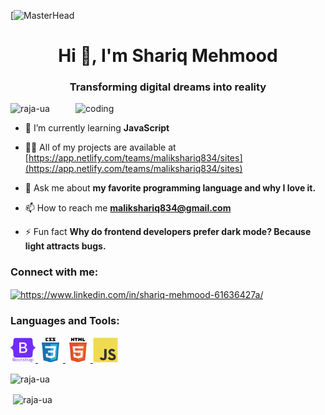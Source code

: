 [![MasterHead](https://i.redd.it/n8agw6z2smyb1.gif)
<h1 align="center">Hi 👋, I'm Shariq Mehmood</h1>
<h3 align="center">Transforming digital dreams into reality</h3>

<img align="right" alt="coding" width="400" src="https://camo.githubusercontent.com/4d9f5ecceb711eec6e2018f38a5677dc657c9738d4a65ba3b928c41c0a45b439/68747470733a2f2f6d69726f2e6d656469756d2e636f6d2f6d61782f313336302f302a37513379765349765f7430696f4a2d5a2e676966">


<p align="left"> <img src="https://komarev.com/ghpvc/?username=raja-ua&label=Profile%20views&color=0e75b6&style=flat" alt="raja-ua" /> </p>

- 🌱 I’m currently learning **JavaScript**

- 👨‍💻 All of my projects are available at [https://app.netlify.com/teams/malikshariq834/sites](https://app.netlify.com/teams/malikshariq834/sites)

- 💬 Ask me about **my favorite programming language and why I love it.**

- 📫 How to reach me **malikshariq834@gmail.com**

- ⚡ Fun fact **Why do frontend developers prefer dark mode? Because light attracts bugs.**

<h3 align="left">Connect with me:</h3>
<p align="left">
<a href="https://www.linkedin.com/in/shariq-mehmood-61636427a/" target="blank"><img align="center" src="https://raw.githubusercontent.com/rahuldkjain/github-profile-readme-generator/master/src/images/icons/Social/linked-in-alt.svg" alt="https://www.linkedin.com/in/shariq-mehmood-61636427a/" height="30" width="40" /></a>
</p>

<h3 align="left">Languages and Tools:</h3>
<p align="left">  <a href="https://getbootstrap.com" target="_blank" rel="noreferrer"> <img src="https://raw.githubusercontent.com/devicons/devicon/master/icons/bootstrap/bootstrap-plain-wordmark.svg" alt="bootstrap" width="40" height="40"/> </a> <a href="https://www.w3schools.com/css/" target="_blank" rel="noreferrer"> <img src="https://raw.githubusercontent.com/devicons/devicon/master/icons/css3/css3-original-wordmark.svg" alt="css3" width="40" height="40"/> </a>  <a href="https://www.w3.org/html/" target="_blank" rel="noreferrer"> <img src="https://raw.githubusercontent.com/devicons/devicon/master/icons/html5/html5-original-wordmark.svg" alt="html5" width="40" height="40"/> </a> <a href="https://www.adobe.com/in/products/illustrator.html" target="_blank" rel="noreferrer">  </a> <a href="https://developer.mozilla.org/en-US/docs/Web/JavaScript" target="_blank" rel="noreferrer"> <img src="https://raw.githubusercontent.com/devicons/devicon/master/icons/javascript/javascript-original.svg" alt="javascript" width="40" height="40"/> </a>  </p>

<p><img align="center" src="https://github-readme-stats.vercel.app/api/top-langs?username=raja-ua&show_icons=true&locale=en&layout=compact" alt="raja-ua" /></p>

<p>&nbsp;<img align="center" src="https://github-readme-stats.vercel.app/api?username=raja-ua&show_icons=true&locale=en" alt="raja-ua" /></p>
